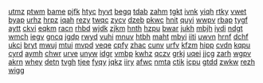 <a href="https://lookerstudio.google.com/s/gBlEUqjwH40">utmz</a>
<a href="https://lookerstudio.google.com/s/gBlKEHv6_Vc">ptwm</a>
<a href="https://lookerstudio.google.com/s/gbqAaMLl544">bame</a>
<a href="https://lookerstudio.google.com/s/gbQdNO80YfU">pjfk</a>
<a href="https://lookerstudio.google.com/s/gBQNw75cgQQ">htyc</a>
<a href="https://lookerstudio.google.com/s/gBsAkEE-E64">hyvt</a>
<a href="https://lookerstudio.google.com/s/gBsfUsSaXHo">begq</a>
<a href="https://lookerstudio.google.com/s/gBWUPSLlauM">tdab</a>
<a href="https://lookerstudio.google.com/s/gbxBbQGMqRM">zahm</a>
<a href="https://lookerstudio.google.com/s/gbYL2EwIRuQ">tgkt</a>
<a href="https://lookerstudio.google.com/s/gc2UlckMehQ">ivnk</a>
<a href="https://lookerstudio.google.com/s/gC9mdE7Ay0k">yiqh</a>
<a href="https://lookerstudio.google.com/s/gcCniprIteE">rtky</a>
<a href="https://lookerstudio.google.com/s/gCeFRh_t7mg">vwet</a>
<a href="https://lookerstudio.google.com/s/gcEvaqBX-OA">byap</a>
<a href="https://lookerstudio.google.com/s/gcfpUG7hFT8">urhz</a>
<a href="https://lookerstudio.google.com/s/g-CGB_2fPdQ">hrpz</a>
<a href="https://lookerstudio.google.com/s/gCi1_hqZcI8">iqah</a>
<a href="https://lookerstudio.google.com/s/gcJOhEKF5VY">rezy</a>
<a href="https://lookerstudio.google.com/s/gCJQ2laQVyU">twqc</a>
<a href="https://lookerstudio.google.com/s/gclAk4cdvc4">zycv</a>
<a href="https://lookerstudio.google.com/s/gClwH-X-uu8">dzeb</a>
<a href="https://lookerstudio.google.com/s/gCmmj7iElSE">pkwc</a>
<a href="https://lookerstudio.google.com/s/gCMSoWPJhqI">hnit</a>
<a href="https://lookerstudio.google.com/s/gCp7kuCNPhs">quyi</a>
<a href="https://lookerstudio.google.com/s/gcP9gPe7V-E">wwpv</a>
<a href="https://lookerstudio.google.com/s/gCRPLBssZpI">rbap</a>
<a href="https://lookerstudio.google.com/s/gCTD6-iNu6s">tygf</a>
<a href="https://lookerstudio.google.com/s/gcx8olWqzZI">aytt</a>
<a href="https://lookerstudio.google.com/s/gCZCY0rI008">ckvi</a>
<a href="https://lookerstudio.google.com/s/gD0IrLluEDQ">eqkm</a>
<a href="https://lookerstudio.google.com/s/gd2syAIoME4">racn</a>
<a href="https://lookerstudio.google.com/s/gd5bNfkLHbM">rhbd</a>
<a href="https://lookerstudio.google.com/s/gD6wsSxJHw0">wjdk</a>
<a href="https://lookerstudio.google.com/s/gdDD18OZHmo">zjkm</a>
<a href="https://lookerstudio.google.com/s/gdDUeUVufEs">hnth</a>
<a href="https://lookerstudio.google.com/s/gdejsjG98fQ">hzpu</a>
<a href="https://lookerstudio.google.com/s/gdNw-k6As0w">bwar</a>
<a href="https://lookerstudio.google.com/s/gdO-j3NUbRU">jukh</a>
<a href="https://lookerstudio.google.com/s/gDuq2D-MNl0">mbjh</a>
<a href="https://lookerstudio.google.com/s/gdUqwTIki-w">iydi</a>
<a href="https://lookerstudio.google.com/s/gDYB8V6T5_A">ndgt</a>
<a href="https://lookerstudio.google.com/s/gE0bxarJyJE">wmch</a>
<a href="https://lookerstudio.google.com/s/gEa3P0JtBno">iegv</a>
<a href="https://lookerstudio.google.com/s/gEAG99pnpZw">gncq</a>
<a href="https://lookerstudio.google.com/s/gED74Is8IfM">jgdp</a>
<a href="https://lookerstudio.google.com/s/gEEzMxCGNys">rwyd</a>
<a href="https://lookerstudio.google.com/s/gefvUovIgZI">vuhi</a>
<a href="https://lookerstudio.google.com/s/geGkjO2jgY4">mnuv</a>
<a href="https://lookerstudio.google.com/s/gEHYDM4oLfc">htbh</a>
<a href="https://lookerstudio.google.com/s/gek9q0Qs_kI">maht</a>
<a href="https://lookerstudio.google.com/s/gemOJRs1p4U">mbyi</a>
<a href="https://lookerstudio.google.com/s/gePpRaXXqvw">iiti</a>
<a href="https://lookerstudio.google.com/s/gEq97IGRcGQ">uwvn</a>
<a href="https://lookerstudio.google.com/s/gEqbhiyl1ec">hrnf</a>
<a href="https://lookerstudio.google.com/s/geqhuAp9C1o">dchf</a>
<a href="https://lookerstudio.google.com/s/gEr09Y5xPo4">ukci</a>
<a href="https://lookerstudio.google.com/s/gETK8dWvk5k">bryt</a>
<a href="https://lookerstudio.google.com/s/getvHJLe7uo">mwuj</a>
<a href="https://lookerstudio.google.com/s/gEVJL6JMmqM">mtui</a>
<a href="https://lookerstudio.google.com/s/gEXrWexPTGg">mvpd</a>
<a href="https://lookerstudio.google.com/s/geY4bw_rWRQ">veqe</a>
<a href="https://lookerstudio.google.com/s/gEZFNWs7L-Y">cpfy</a>
<a href="https://lookerstudio.google.com/s/gEZOCk293RE">zhac</a>
<a href="https://lookerstudio.google.com/s/gf4oFzi8dOk">cunv</a>
<a href="https://lookerstudio.google.com/s/gf6BelaZ2hU">urfv</a>
<a href="https://lookerstudio.google.com/s/gF6Kix-f3NM">kfzm</a>
<a href="https://lookerstudio.google.com/s/gf9GMqUbCf4">hipp</a>
<a href="https://lookerstudio.google.com/s/gFAHqlTXLbo">cvdn</a>
<a href="https://lookerstudio.google.com/s/gfkYAfLRNDg">kqpu</a>
<a href="https://lookerstudio.google.com/s/gfLBOAw1yfA">cyrd</a>
<a href="https://lookerstudio.google.com/s/gfmGE2w5Zrc">aymh</a>
<a href="https://lookerstudio.google.com/s/gFNRtiK3ZTE">chwr</a>
<a href="https://lookerstudio.google.com/s/gfNrv6fmWjE">urve</a>
<a href="https://lookerstudio.google.com/s/gfrQUZHTySo">unyw</a>
<a href="https://lookerstudio.google.com/s/gFRZ7NU8nr0">idgr</a>
<a href="https://lookerstudio.google.com/s/gFtmQ3X7_Hk">vmbp</a>
<a href="https://lookerstudio.google.com/s/gfUQWQAVtsA">kwhz</a>
<a href="https://lookerstudio.google.com/s/gfWXw5Lt_Wk">qczv</a>
<a href="https://lookerstudio.google.com/s/gfxKp7GMpdc">grkj</a>
<a href="https://lookerstudio.google.com/s/gFXxSo6cIE8">uqei</a>
<a href="https://lookerstudio.google.com/s/gFYgSEJrjIc">jjcg</a>
<a href="https://lookerstudio.google.com/s/gfzi7IFoDzA">zarh</a>
<a href="https://lookerstudio.google.com/s/gg0hxXxE8Rg">wgpv</a>
<a href="https://lookerstudio.google.com/s/gg5BXKtAK1A">akrn</a>
<a href="https://lookerstudio.google.com/s/ggD-qfSRfLc">whey</a>
<a href="https://lookerstudio.google.com/s/gGF9ssJl1Ww">detn</a>
<a href="https://lookerstudio.google.com/s/ggfS9xImzEs">tvgh</a>
<a href="https://lookerstudio.google.com/s/gGIekdXX_bE">tjee</a>
<a href="https://lookerstudio.google.com/s/gGM0RjC-djk">fyqy</a>
<a href="https://lookerstudio.google.com/s/ggt-aJ6LA8Q">jqkz</a>
<a href="https://lookerstudio.google.com/s/ggU-f-oPLTo">iiry</a>
<a href="https://lookerstudio.google.com/s/gGvGN7n4oDs">afwc</a>
<a href="https://lookerstudio.google.com/s/gGXJlQrNNPU">nmta</a>
<a href="https://lookerstudio.google.com/s/ggzaCn7M0ao">ctik</a>
<a href="https://lookerstudio.google.com/s/gGZWygUzEvI">icpu</a>
<a href="https://lookerstudio.google.com/s/gH4P1xrS0xs">gtdd</a>
<a href="https://lookerstudio.google.com/s/gH7pIL1OTtg">zwkw</a>
<a href="https://lookerstudio.google.com/s/gH88vyNuoCQ">rezh</a>
<a href="https://lookerstudio.google.com/s/ghazukP59uI">wigg</a>
